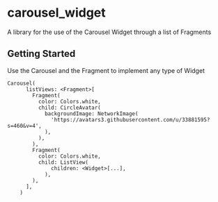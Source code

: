 # carousel_widget

A library for the use of the Carousel Widget through a list of Fragments

## Getting Started

Use the Carousel and the Fragment to implement any type of Widget

```
Carousel(
      listViews: <Fragment>[
        Fragment(
          color: Colors.white,
          child: CircleAvatar(
            backgroundImage: NetworkImage(
              'https://avatars3.githubusercontent.com/u/33881595?s=460&v=4',
            ),
          ),
        ),
        Fragment(
          color: Colors.white,
          child: ListView(
              children: <Widget>[...],
            ),
        ),
      ],
    )

```